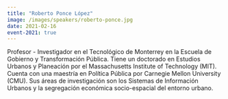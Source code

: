 ```yaml
---
title: "Roberto Ponce López"
image: /images/speakers/roberto-ponce.jpg
date: 2021-02-16
event-2021: true
---
```


Profesor - Investigador en el Tecnológico de Monterrey en la Escuela de Gobierno y Transformación Pública. Tiene un doctorado en Estudios Urbanos y Planeación por el Massachusetts Institute of Technology (MIT). Cuenta con una maestría en Política Pública por Carnegie Mellon University (CMU). Sus áreas de investigación son los Sistemas de Información Urbanos y la segregación económica socio-espacial del entorno urbano.